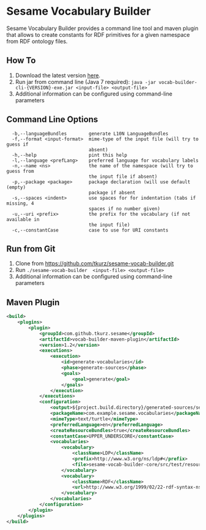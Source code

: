 # Sesame Vocabulary Builder

Sesame Vocabulary Builder provides a command line tool and maven plugin that allows to create constants for RDF primitives for a given namespace from RDF ontology files.

## How To

1. Download the latest version [here](https://github.com/tkurz/sesame-vocab-builder/releases).
2. Run jar from command line (Java 7 required): `java -jar vocab-builder-cli-{VERSION}-exe.jar <input-file> <output-file>`
3. Additional information can be configured using command-line parameters

## Command Line Options

```
  -b,--languageBundles        generate L10N LanguageBundles
  -f,--format <input-format>  mime-type of the input file (will try to guess if
                              absent)
  -h,--help                   pint this help
  -l,--language <prefLang>    preferred language for vocabulary labels
  -n,--name <ns>              the name of the namespace (will try to guess from
                              the input file if absent)
  -p,--package <package>      package declaration (will use default (empty)
                              package if absent
  -s,--spaces <indent>        use spaces for for indentation (tabs if missing, 4
                              spaces if no number given)
  -u,--uri <prefix>           the prefix for the vocabulary (if not available in
                              the input file)
  -c,--constantCase           case to use for URI constants
```

## Run from Git

1. Clone from https://github.com/tkurz/sesame-vocab-builder.git
2. Run `./sesame-vocab-builder  <input-file> <output-file>`
3. Additional information can be configured using command-line parameters

## Maven Plugin

```xml
<build>
    <plugins>
        <plugin>
            <groupId>com.github.tkurz.sesame</groupId>
            <artifactId>vocab-builder-maven-plugin</artifactId>
            <version>1.2</version>
            <executions>
                <execution>
                    <id>generate-vocabularies</id>
                    <phase>generate-sources</phase>
                    <goals>
                        <goal>generate</goal>
                    </goals>
                </execution>
            </executions>
            <configuration>
                <output>${project.build.directory}/generated-sources/sesame-vocabs</output>
                <packageName>com.example.sesame.vocabularies</packageName>
                <mimeType>text/turtle</mimeType>
                <preferredLanguage>en</preferredLanguage>
                <createResourceBundles>true</createResourceBundles>
                <constantCase>UPPER_UNDERSCORE</constantCase>
                <vocabularies>
                    <vocabulary>
                        <className>LDP</className>
                        <prefix>http://www.w3.org/ns/ldp#</prefix>
                        <file>sesame-vocab-builder-core/src/test/resources/ldp.ttl</file>
                    </vocabulary>
                    <vocabulary>
                        <className>RDF</className>
                        <url>http://www.w3.org/1999/02/22-rdf-syntax-ns</url>
                    </vocabulary>
                </vocabularies>
            </configuration>
        </plugin>
    </plugins>
</build>
```
